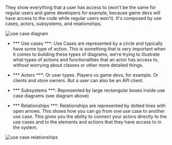 They show everything that a user has access to (won't be the same for regular users and game developers for example, because game devs will have access to the code while regular users won't). It's composed by use cases, actors, subsystems, and relationships.

![use case diagram](https://s3-us-west-2.amazonaws.com/devcamp-pictures/UML+images/Screen+Shot+2017-10-13+at+10.22.01+AM.png)

* *** Use cases ***: Use Cases are represented by a circle and typically have some type of action. This is something that is very important when it comes to building these types of diagrams, we're trying to illustrate what types of actions and functionalities that an actor has access to, without worrying about classes or other more detailed things.

* *** Actors ***: Or user types. Players vs game devs, for example. Or clients and store owners. But a user can also be an API client.
* *** Subsystems ***: Represented by large rectangular boxes inside use case diagrams (see diagram above)
* *** Relationships ***: Relationships are represented by dotted lines with open arrows. This shows how you can go from one use case to another use case. This gives you the ability to connect your actors directly to the use cases and to the elements and actions that they have access to in the system.

![use case relationships](https://s3-us-west-2.amazonaws.com/devcamp-pictures/UML+images/Screen+Shot+2017-10-16+at+11.46.52+AM.png)



